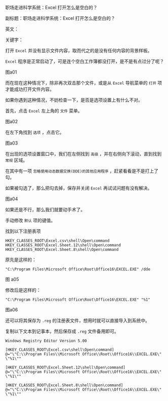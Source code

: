 职场走进科学系统：Excel 打开怎么是空白的？

副标题：职场走进科学系统：Excel 打开怎么是空白的？

英文：

关键字：





打开 `Excel` 并没有显示文件内容，取而代之的是没有任何内容的背景样板。

`Excel` 程序是正常启动了，可是连个空白工作簿都没打开，是不是有点过分了呢？

图a01



而在现在这种情况下，除非再次双击那个文件，或是从 `Excel` 导航菜单的 `打开` 项才能成功打开文件内容。

如果你遇到这种情况，不妨检查一下，是否是选项设置上有什么不对。



首先，点击 `Excel` 左上角的 `文件` 菜单。

图a02



在左下角找到 `选项` ，点击它。

图a03



在出现的选项设置窗口中，我们在左侧找到 `高级` ，并在右侧向下滚动，直到找到 `常规` 区域。

在其中有一项 `忽略使用动态数据交换(DDE)的其他应用程序` ，赶紧看看是不是打上了勾。

如果被勾选了，那么把勾去掉，保存并关闭 `Excel` 再试试问题有没有解决。

图a04



如果还是不行，那么我们就要动手术了。





手动修改 `默认` 项的键值。

找到以下注册表项

```
HKEY_CLASSES_ROOT\Excel.csv\shell\Open\command
HKEY_CLASSES_ROOT\Excel.Sheet.12\shell\Open\command
HKEY_CLASSES_ROOT\Excel.Sheet.8\shell\Open\command
```



原先是这样的：

```
"C:\Program Files\Microsoft Office\Root\Office16\EXCEL.EXE" /dde
```

图 a05



修改后是这样的：

```
"C:\Program Files\Microsoft Office\Root\Office16\EXCEL.EXE" "%1"
```

图a06





还可以将其保存为 `.reg` 的注册表文件，想用时就可以直接导入到系统中。

复制以下文本到记事本，然后保存成 `.reg` 文件备用即可。

```
Windows Registry Editor Version 5.00

[HKEY_CLASSES_ROOT\Excel.csv\shell\Open\command]
@="\"C:\\Program Files\\Microsoft Office\\Root\\Office16\\EXCEL.EXE\" \"%1\""

[HKEY_CLASSES_ROOT\Excel.Sheet.12\shell\Open\command]
@="\"C:\\Program Files\\Microsoft Office\\Root\\Office16\\EXCEL.EXE\" \"%1\""

[HKEY_CLASSES_ROOT\Excel.Sheet.8\shell\Open\command]
@="\"C:\\Program Files\\Microsoft Office\\Root\\Office16\\EXCEL.EXE\" \"%1\""
```

